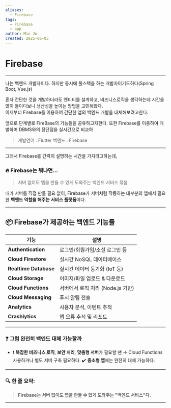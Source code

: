 ```yaml
---
aliases:
  - Firebase
tags:
  - Firebase
  - app
author: Min Jo
created: 2025-05-05
---
```



# Firebase 
---

나는 백엔드 개발자이다. 하지만 동시에 풀스택을 하는 개발자이기도하다(Spring Boot, Vue.js)

혼자 간단한 것을 개발하더라도 엔티티를 설계하고, 비즈니스로직을 생각하는데 시간을 많이 들이다보니 생산성을 높이는 방법을 고민해왔다.  
이제부터 Firebase를 이용하여 간단한 앱의 백엔드 개발을 대체해보려고한다.

앞으로 단계별로 FireBase의 기능들을 공유하고자한다.
또한 Firebase를 이용하여 개발하며 DBMS와의 장단점을 실시간으로 비교하

> 개발언어 : Flutter 
> 백엔드 : Firebase 

---

그래서 Firebase를 간략히 설명하는 시간을 가지려고하는데, 

### 🔥 Firebase는 뭐냐면...

> 서버 없이도 앱을 만들 수 있게 도와주는 백엔드 서비스 묶음 

내가 서버를 직접 만들 필요 없이, Firebase가 서버처럼 작동하는
대부분의 앱에서 필요한 **백엔드 역할을 해주는 서비스 플랫폼**이다.

---

## 📦 Firebase가 제공하는 백엔드 기능들

|기능|설명|
|---|---|
|**Authentication**|로그인/회원가입/소셜 로그인 등|
|**Cloud Firestore**|실시간 NoSQL 데이터베이스|
|**Realtime Database**|실시간 데이터 동기화 (IoT 등)|
|**Cloud Storage**|이미지/파일 업로드 & 다운로드|
|**Cloud Functions**|서버에서 로직 처리 (Node.js 기반)|
|**Cloud Messaging**|푸시 알림 전송|
|**Analytics**|사용자 분석, 이벤트 추적|
|**Crashlytics**|앱 오류 추적 및 리포트|

---

### ❓ 그럼 완전히 백엔드 대체 가능할까 

- ❗ **복잡한 비즈니스 로직**, **보안 처리**, **맞춤형 서버**가 필요할 땐 → Cloud Functions 사용하거나 별도 서버 구축 필요하다.
✔️ **중소형 앱**에는 완전히 대체 가능하다.

---
### 🔍 한 줄 요약:

> **Firebase는 서버 없이도 앱을 만들 수 있게 도와주는 "백엔드 서비스"다.**

---

